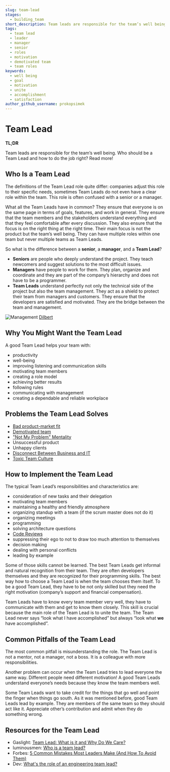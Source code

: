 ```yaml
---
slug: team-lead
stages:
  - building_team
short_description: Team leads are responsible for the team’s well being. They protect their team from managers and stakeholders. They ensure that the team and stakeholders are on the same page.
tags:
  - team lead
  - leader
  - manager
  - senior
  - roles
  - motivation
  - demotivated team
  - team roles
keywords:
  - well being
  - goal
  - motivation
  - unite
  - accomplishment
  - satisfaction
author_github_username: prokopsimek
---
```


# Team Lead

**TL;DR**

Team leads are responsible for the team’s well being. Who should be a Team Lead and how to do the job right? Read more!

## Who Is a Team Lead

The definitions of the Team Lead role quite differ: companies adjust this role to their specific needs, sometimes Team Leads do not even have a clear role within the team. This role is often confused with a senior or a manager.

What all the Team Leads have in common? They ensure that everyone is on the same page in terms of goals, features, and work in general. They ensure that the team members and the stakeholders understand everything and that they feel comfortable after every discussion. They also ensure that the focus is on the right thing at the right time. Their main focus is not the product but the team’s well being. They can have multiple roles within one team but never multiple teams as Team Leads.

So what is the difference between a **senior**, a **manager**, and a **Team Lead**?

- **Seniors**
  are people who deeply understand the project. They teach newcomers and suggest solutions to the most difficult issues.
- **Managers**
  have people to work for them. They plan, organize and coordinate and they are part of the company’s hierarchy and does not have to be a programmer.
- **Team Leads**
  understand perfectly not only the technical side of the project but also the team management. They act as a shield to protect their team from managers and customers. They ensure that the developers are satisfied and motivated. They are the bridge between the team and management.

![Management](/files/team_lead.png)
[Dilbert](https://dilbert.com/strip/2011-04-14)

## Why You Might Want the Team Lead

A good Team Lead helps your team with:

- productivity
- well-being
- improving listening and communication skills
- motivating team members
- creating a role model
- achieving better results
- following rules
- communicating with management
- creating a dependable and reliable workplace

## Problems the Team Lead Solves

- [Bad product-market fit](/problems/bad-product-market-fit)
- [Demotivated team](/problems/demotivated-team)
- ["Not My Problem" Mentality](/problems/not-my-problem-mentality)
- Unsuccessful product
- Unhappy clients
- [Disconnect Between Business and IT](/problems/disconnect-between-business-and-it)
- [Toxic Team Culture](/problems/toxic-team-culture)

## How to Implement the Team Lead

The typical Team Lead’s responsibilities and characteristics are:

- consideration of new tasks and their delegation
- motivating team members
- maintaining a healthy and friendly atmosphere
- organizing standup with a team (if the scrum master does not do it)
- organizing meetings
- programming
- solving architecture questions
- [Code Reviews](/practices/code-review)
- suppressing their ego to not to draw too much attention to themselves
- decision making
- dealing with personal conflicts
- leading by example

Some of those skills cannot be learned. The best Team Leads get informal and natural recognition from their team. They are often developers themselves and they are recognized for their programming skills. The best way how to choose a Team Lead is when the team chooses them itself. To be a good Team Lead, they have to be not only skilled but they need the right motivation (company’s support and financial compensation).

Team Leads have to know every team member very well, they have to communicate with them and get to know them closely. This skill is crucial because the main role of the Team Lead is to unite the team. The Team Lead never says “look what I have accomplished” but always “look what **we** have accomplished”.

## Common Pitfalls of the Team Lead

The most common pitfall is misunderstanding the role. The Team Lead is not a mentor, not a manager, not a boss. It is a colleague with more responsibilities.

Another problem can occur when the Team Lead tries to lead everyone the same way. Different people need different motivation! A good Team Leads understand everyone’s needs because they know the team members well.

Some Team Leads want to take credit for the things that go well and point the finger when things go south. As it was mentioned before, good Team Leads lead by example. They are members of the same team so they should act like it. Appreciate other’s contribution and admit when they do something wrong.

## Resources for the Team Lead

- Gaslight: [Team Lead: What is it and Why Do We Care?](https://teamgaslight.com/blog/team-lead-what-is-it-and-why-do-we-care)
- luminousmen: [Who is a team lead?](https://luminousmen.com/post/who-is-a-team-lead)
- Forbes: [5 Common Mistakes Most Leaders Make (And How To Avoid Them)](https://www.forbes.com/sites/deeppatel/2017/11/21/5-common-mistakes-most-leaders-make-and-how-to-avoid-them/#16299f57242d)
- Dev: [What's the role of an engineering team lead?](https://dev.to/pawel_ledwon/whats-the-role-of-an-engineering-team-lead--47hc)
